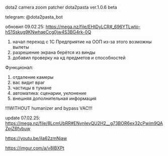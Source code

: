dota2 camera zoom patcher dota2pasta ver.1.0.6 beta

telegram: @dota2pasta_bot

обновил 09.02.25: https://mega.nz/file/EHtDyLCR#_696YTLwto-hS1Sskug9KNwhaeCcg0jw4S3BG4rk-0Q
1) начал переход с 1С Предприятие на ООП из-за этого возможны вылеты
2) разрешение экрана берётся из винды
3) добавил проверку на кд предметов и способностей

Функционал:
1) отдаление камеры
2) вас видит враг
3) частицы в тумане
4) автоматика: сценарии, уклонение
5) внешняя дополнительная информация

!!!WITHOUT humanizer and bypass VAC!!!


update 07.02.25: https://mega.nz/file/8LcmUbRR#ENvnIevQU2H2__g73BOR6ex32cPwim9QAZpjZ6fvbuw

https://youtu.be/iIa62zmNjaw

https://imgur.com/a/v8IBXPt


